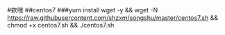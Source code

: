 #欸嘿
##centos7
###yum install wget -y && wget -N  https://raw.githubusercontent.com/shzxm/songshu/master/centos7.sh && chmod +x centos7.sh && ./centos7.sh
